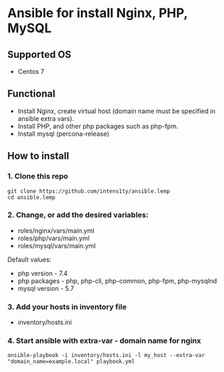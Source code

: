 # Ansible for install Nginx, PHP, MySQL

## Supported OS
* Centos 7

## Functional
* Install Nginx, create virtual host (domain name must be specified in ansible extra vars).
* Install PHP, and other php packages such as php-fpm.
* Install mysql (percona-release)

## How to install

### 1. Clone this repo
```
git clone https://github.com/intens1ty/ansible.lemp
cd ansible.lemp
```

### 2. Change, or add the desired variables:
* roles/nginx/vars/main.yml
* roles/php/vars/main.yml
* roles/mysql/vars/main.yml

Default values:
* php version - 7.4
* php packages - php, php-cli, php-common, php-fpm, php-mysqlnd
* mysql version - 5.7

### 3. Add your hosts in inventory file
* inventory/hosts.ini

### 4. Start ansible with extra-var - domain name for nginx
```
ansible-playbook -i inventory/hosts.ini -l my_host --extra-var "domain_name=example.local" playbook.yml
```
